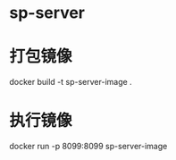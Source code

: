 # sp-server

# 打包镜像
docker build -t sp-server-image .
# 执行镜像
docker run -p 8099:8099 sp-server-image

